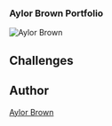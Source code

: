 ### Aylor Brown Portfolio 


![Aylor Brown](assets/Kapture-2020-02-06-at-6.40.24.gif)

## Challenges



## Author 
[Aylor Brown](https://aylorbrown.com)
